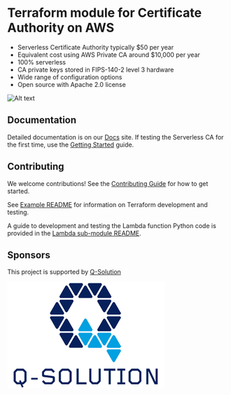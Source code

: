 # Terraform module for Certificate Authority on AWS
* Serverless Certificate Authority typically $50 per year
* Equivalent cost using AWS Private CA around $10,000 per year
* 100% serverless
* CA private keys stored in FIPS-140-2 level 3 hardware
* Wide range of configuration options
* Open source with Apache 2.0 license

![Alt text](docs/images/ca-architecture-options.png?raw=true "CA architecture")

## Documentation
Detailed documentation is on our [Docs](docs/index.md) site. If testing the Serverless CA for the first time, use the [Getting Started](docs/getting-started.md) guide.

## Contributing
We welcome contributions! See the [Contributing Guide](CONTRIBUTING.md) for how to get started.

See [Example README](./examples/default/README.md) for information on Terraform development and testing.

A guide to development and testing the Lambda function Python code is provided in the [Lambda sub-module README](/modules/terraform-aws-ca-lambda/README.MD).

## Sponsors
This project is supported by [Q-Solution](https://www.q-solution.co.uk)

![Alt text](docs/images/q-solution.png?raw=true "Q-Solution")